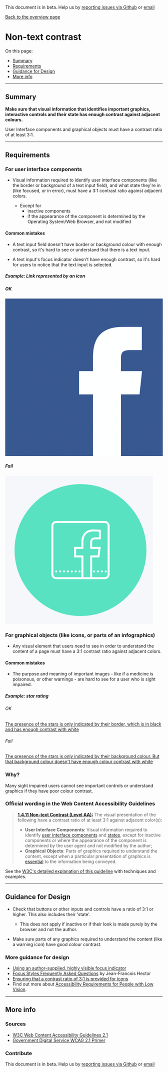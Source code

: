 This document is in beta. Help us by [reporting issues via Github](https://github.com/theappbusiness/accessibility-guidelines) or [email](mailto:jeanfrancois@theappbusiness.com)

[Back to the overview page](./../index.html)

# Non-text contrast

On this page:
* [Summary](#summary)
* [Requirements](#requirements)
* [Guidance for Design](#guidance-for-design)
* [More info](#more-info)

---

## Summary

**Make sure that visual information that identifies important graphics, interactive controls and their state has enough contrast against adjacent colours.**

User Interface components and graphical objects must have a contrast ratio of at least 3:1.

---

## Requirements

### For user interface components

* Visual information required to identify user interface components (like the border or background of a text input field), and what state they're in (like focused, or in error), must have a 3:1 contrast ratio against adjacent colors.

  * Except for 
    * inactive components
    * if the appearance of the component is determined by the Operating System/Web Browser, and not modified

#### Common mistakes

* A text input field doesn't have border or background colour with enough contrast, so it's hard to see or understand that there is a text input.

* A text input's focus indicator doesn't have enough contrast, so it's hard for users to notice that the text input is selected.

##### Example: Link represented by an icon

##### OK

![It's clear that this icon represents Facebook, because the Facebook logo uses enough colour contrast.](../assets/icon_1411_success.png)

##### Fail

![It's not visible enough that this icon represents Facebook, because the colour contrast is not sufficient.](../assets/icon_1411_fail.png)

### For graphical objects (like icons, or parts of an infographics)

* Any visual element that users need to see in order to understand the content of a page must have a 3:1 contrast ratio against adjacent colors.

#### Common mistakes

* The purpose and meaning of important images - like if a medicine is poisonous, or other warnings - are hard to see for a user who is sight impaired.

##### Example: star rating

###### OK

[The presence of the stars is only indicated by their border, which is in black and has enough contrast with white](../assets/star_rating_1411_success.png)

###### Fail

[The presence of the stars is only indicated by their background colour. But that background colour doesn't have enough colour contrast with white](../assets/star_rating_1411_fail.png)

### Why?

Many sight impaired users cannot see important controls or understand graphics if they have poor colour contrast. 

### Official wording in the Web Content Accessibility Guidelines

> [**1.4.11 Non-text Contrast (Level AA):**](https://www.w3.org/TR/UNDERSTANDING-WCAG20/content-structure-separation-programmatic.html) The visual presentation of the following have a contrast ratio of at least 3:1 against adjacent color(s):
> 
> * **User Interface Components**: Visual information required to identify [user interface components](https://www.w3.org/WAI/WCAG21/Understanding/non-text-contrast.html#dfn-user-interface-component) and [states](https://www.w3.org/WAI/WCAG21/Understanding/non-text-contrast.html#dfn-state), except for inactive components or where the appearance of the component is determined by the user agent and not modified by the author;
> * **Graphical Objects**: Parts of graphics required to understand the content, except when a particular presentation of graphics is [essential](https://www.w3.org/WAI/WCAG21/Understanding/non-text-contrast.html#dfn-essential) to the information being conveyed.

See the [W3C's detailed explanation of this guideline](https://www.w3.org/TR/UNDERSTANDING-WCAG20/content-structure-separation-programmatic.html) with techniques and examples.

---

## Guidance for Design

* Check that buttons or other inputs and controls have a ratio of 3:1 or higher. This also includes their 'state'. 
  * This does not apply if inactive or if their look is made purely by the browser and not the author. 

* Make sure parts of any graphics required to understand the content (like a warning icon) have good colour contrast.

### More guidance for design

* [Using an author-supplied, highly visible focus indicator](https://www.w3.org/WAI/WCAG21/Techniques/general/G195)
* [Focus Styles Frequently Asked Questions](https://docs.google.com/document/d/1I9AvA3cPDlNdNpBZ1Kotk0CRLjL4aNe5Fkjs6S61nBI/edit?usp=sharing) by Jean-Francois Hector
* [Ensuring that a contrast ratio of 3:1 is provided for icons](https://www.w3.org/WAI/WCAG21/Techniques/general/G207)
* Find out more about [Accessibility Requirements for People with Low Vision](http://w3c.github.io/low-vision-a11y-tf/requirements.html).

---

## More info

### Sources

* [W3C Web Content Accessibility Guidelines 2.1](https://www.w3.org/TR/WCAG21/)
* [Government Digital Service WCAG 2.1 Primer](https://alphagov.github.io/wcag-primer/)

### Contribute

This document is in beta. Help us by [reporting issues via Github](https://github.com/theappbusiness/accessibility-guidelines) or [email](mailto:jeanfrancois@theappbusiness.com)
